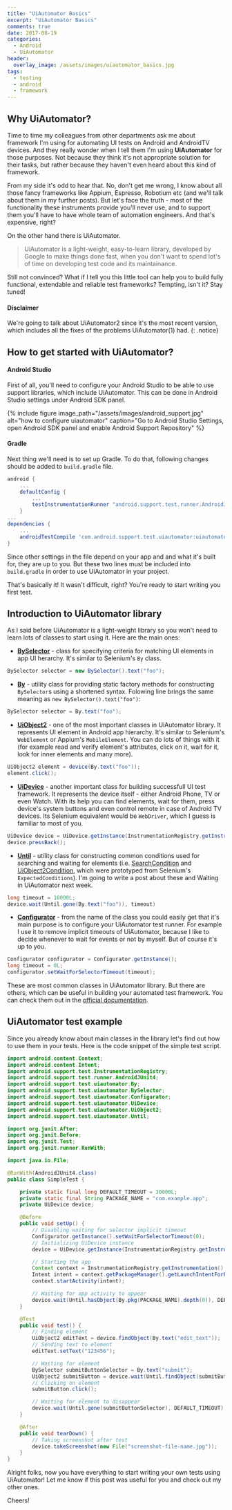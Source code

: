 ```yaml
---
title: "UiAutomator Basics"
excerpt: "UiAutomator Basics"
comments: true
date: 2017-08-19
categories:
  - Android
  - UiAutomator
header:
  overlay_image: /assets/images/uiautomator_basics.jpg
tags:
  - testing
  - android
  - framework
---
```


## Why UiAutomator?
Time to time my colleagues from other departments ask me about framework I'm using for automating UI tests on Android and AndroidTV devices. And they really wonder when I tell them I'm using **UiAutomator** for those purposes. Not because they think it's not appropriate solution for their tasks, but rather because they haven't even heard about this kind of framework.

From my side it's odd to hear that. No, don't get me wrong, I know about all those fancy frameworks like Appium, Espresso, Robotium etc (and we'll talk about them in my further posts). But let's face the truth - most of the functionality these instruments provide you'll never use, and to support them you'll have to have whole team of automation engineers. And that's expensive, right?

On the other hand there is UiAutomator.
> UiAutomator is a light-weight, easy-to-learn library, developed by Google to make things done fast, when you don't want to spend lot's of time on developing test code and its maintainance.

Still not convinced? What if I tell you this little tool can help you to build fully functional, extendable and reliable test frameworks? Tempting, isn't it? Stay tuned!

#### Disclaimer
We're going to talk about UiAutomator2 since it's the most recent version, which includes all the fixes of the problems UiAutomator(1) had.
{: .notice}

## How to get started with UiAutomator?
#### Android Studio
First of all, you'll need to configure your Android Studio to be able to use support libraries, which include UiAutomator. This can be done in Android Studio settings under Android SDK panel.

{% include figure image_path="/assets/images/android_support.jpg" alt="how to configure uiautomator" caption="Go to Android Studio Settings, open Android SDK panel and enable Android Support Repository" %}

#### Gradle
Next thing we'll need is to set up Gradle. To do that, following changes should be added to `build.gradle` file. 

```groovy
android {
	...
    defaultConfig {
        ...
        testInstrumentationRunner "android.support.test.runner.AndroidJUnitRunner"
    }
...
dependencies {
	...
    androidTestCompile 'com.android.support.test.uiautomator:uiautomator-v18:2.1.3'
}
```
Since other settings in the file depend on your app and and what it's built for, they are up to you. But these two lines must be included into `build.gradle` in order to use UiAutomator in your project.

That's basically it! It wasn't difficult, right? You're ready to start writing you first test.

## Introduction to UiAutomator library
As I said before UiAutomator is a light-weight library so you won't need to learn lots of classes to start using it. Here are the main ones:

* **[BySelector](https://developer.android.com/reference/android/support/test/uiautomator/BySelector.html)** - class for specifying criteria for matching UI elements in app UI herarchy. It's similar to Selenium's `By` class.

```java
BySelector selector = new BySelector().text("foo");
```
* **[By](https://developer.android.com/reference/android/support/test/uiautomator/By.html)** - utility class for providing static factory methods for constructing `BySelector`s using a shortened syntax. Folowing line brings the same meaning as `new BySelector().text("foo")`:

```java
BySelector selector = By.text("foo");
```

* **[UiObject2](https://developer.android.com/reference/android/support/test/uiautomator/UiObject2.html)** - one of the most important classes in UiAutomator library. It represents UI element in Android app hierarchy. It's similar to Selenium's `WebElement` or Appium's `MobileElement`. You can do lots of things with it (for example read and verify element's attributes, click on it, wait for it, look for inner elements and many more).

```java
UiObject2 element = device(By.text("foo"));
element.click();
```

* **[UiDevice](https://developer.android.com/reference/android/support/test/uiautomator/UiDevice.html)** - another important class for building successfull UI test framework. It represents the device itself - either Android Phone, TV or even Watch. With its help you can find elements, wait for them, press device's system buttons and even control remote in case of Android TV devices. Its Selenium equivalent would be `WebDriver`, which I guess is familiar to most of you.

```java
UiDevice device = UiDevice.getInstance(InstrumentationRegistry.getInstrumentation());
device.pressBack();
```

* **[Until](https://developer.android.com/reference/android/support/test/uiautomator/Until.html)** - utility class for constructing common conditions used for searching and waiting for elements (i.e. [SearchCondition](https://developer.android.com/reference/android/support/test/uiautomator/SearchCondition.html) and [UiObject2Condition](https://developer.android.com/reference/android/support/test/uiautomator/UiObject2Condition.html), which were prototyped from Selenium's `ExpectedConditions`). I'm going to write a post about these and Waiting in UiAutomator next week. 

```java
long timeout = 10000L;
device.wait(Until.gone(By.text("foo")), timeout)
```
* **[Configurator](https://developer.android.com/reference/android/support/test/uiautomator/Configurator.html)** - from the name of the class you could easily get that it's main purpose is to configure your UiAutomator test runner. For example I use it to remove implicit timeouts of UiAutomator, because I like to decide whenever to wait for events or not by myself. But of course it's up to you.

```java
Configurator configurator = Configurator.getInstance();
long timeout = 0L;
configurator.setWaitForSelectorTimeout(timeout);
```

These are most common classes in UiAutomator library. But there are others, which can be useful in building your automated test framework. You can check them out in the [official documentation](https://developer.android.com/reference/android/support/test/uiautomator/package-summary.html).

## UiAutomator test example
Since you already know about main classes in the library let's find out how to use them in your tests.
Here is the code snippet of the simple test script.

```java
import android.content.Context;
import android.content.Intent;
import android.support.test.InstrumentationRegistry;
import android.support.test.runner.AndroidJUnit4;
import android.support.test.uiautomator.By;
import android.support.test.uiautomator.BySelector;
import android.support.test.uiautomator.Configurator;
import android.support.test.uiautomator.UiDevice;
import android.support.test.uiautomator.UiObject2;
import android.support.test.uiautomator.Until;

import org.junit.After;
import org.junit.Before;
import org.junit.Test;
import org.junit.runner.RunWith;

import java.io.File;

@RunWith(AndroidJUnit4.class)
public class SimpleTest {

    private static final long DEFAULT_TIMEOUT = 30000L;
    private static final String PACKAGE_NAME = "com.example.app";
    private UiDevice device;

    @Before
    public void setUp() {
        // Disabling waiting for selector implicit timeout
        Configurator.getInstance().setWaitForSelectorTimeout(0);
        // Initializing UiDevice instance
        device = UiDevice.getInstance(InstrumentationRegistry.getInstrumentation());

        // Starting the app
        Context context = InstrumentationRegistry.getInstrumentation().getContext();
        Intent intent = context.getPackageManager().getLaunchIntentForPackage(PACKAGE_NAME);
        context.startActivity(intent);

        // Waiting for app activity to appear
        device.wait(Until.hasObject(By.pkg(PACKAGE_NAME).depth(0)), DEFAULT_TIMEOUT);
    }

    @Test
    public void test() {
        // Finding element
        UiObject2 editText = device.findObject(By.text("edit_text"));
        // Sending text to element
        editText.setText("123456");

        // Waiting for element
        BySelector submitButtonSelector = By.text("submit");
        UiObject2 submitButton = device.wait(Until.findObject(submitButtonSelector), DEFAULT_TIMEOUT);
        // Clicking on element
        submitButton.click();

        // Waiting for element to disappear
        device.wait(Until.gone(submitButtonSelector), DEFAULT_TIMEOUT);
    }

    @After
    public void tearDown() {
        // Taking screenshot after test
        device.takeScreenshot(new File("screenshot-file-name.jpg"));
    }
}
```

Alright folks, now you have everything to start writing your own tests using UiAutomator! Let me know if this post was useful for you and check out my other ones.

Cheers!
